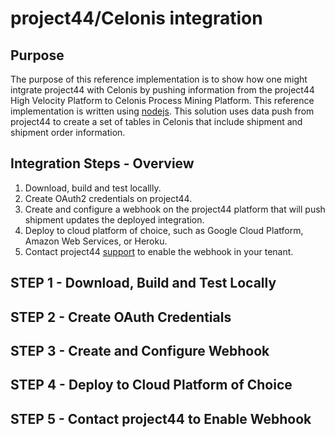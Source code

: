 # project44/Celonis integration

## Purpose
The purpose of this reference implementation is to show how one might intgrate project44 with Celonis by pushing information from the project44 High Velocity Platform to Celonis Process Mining Platform. This reference implementation is written using [nodejs](https://nodejs.org/en). This solution uses data push from project44 to create a set of tables in Celonis that include shipment and shipment order information.

## Integration Steps - Overview
1. Download, build and test locallly.
2. Create OAuth2 credentials on project44.
3. Create and configure a webhook on the project44 platform that will push shipment updates the deployed integration.
4. Deploy to cloud platform of choice, such as Google Cloud Platform, Amazon Web Services, or Heroku.
5. Contact project44 [support](mailto:support@project44.com) to enable the webhook in your tenant.

## STEP 1 - Download, Build and Test Locally

## STEP 2 - Create OAuth Credentials

## STEP 3 - Create and Configure Webhook

## STEP 4 - Deploy to Cloud Platform of Choice

## STEP 5 - Contact project44 to Enable Webhook
